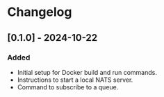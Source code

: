 # Changelog

## [0.1.0] - 2024-10-22
### Added
- Initial setup for Docker build and run commands.
- Instructions to start a local NATS server.
- Command to subscribe to a queue.